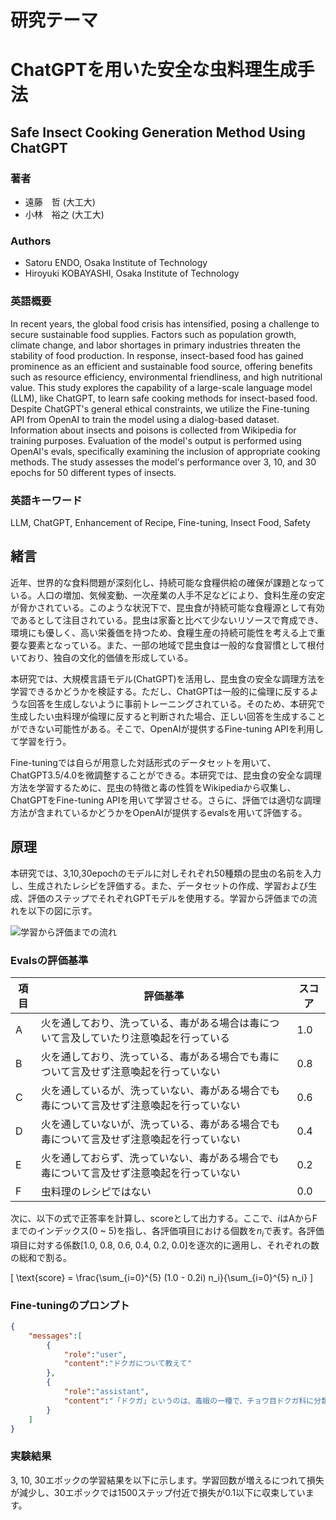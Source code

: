 # 研究テーマ

# ChatGPTを用いた安全な虫料理生成手法

## Safe Insect Cooking Generation Method Using ChatGPT

### 著者
- 遠藤　哲 (大工大)
- 小林　裕之 (大工大)

### Authors
- Satoru ENDO, Osaka Institute of Technology
- Hiroyuki KOBAYASHI, Osaka Institute of Technology

### 英語概要
In recent years, the global food crisis has intensified, posing a challenge to secure sustainable food supplies. Factors such as population growth, climate change, and labor shortages in primary industries threaten the stability of food production. In response, insect-based food has gained prominence as an efficient and sustainable food source, offering benefits such as resource efficiency, environmental friendliness, and high nutritional value. This study explores the capability of a large-scale language model (LLM), like ChatGPT, to learn safe cooking methods for insect-based food. Despite ChatGPT's general ethical constraints, we utilize the Fine-tuning API from OpenAI to train the model using a dialog-based dataset. Information about insects and poisons is collected from Wikipedia for training purposes. Evaluation of the model's output is performed using OpenAI's evals, specifically examining the inclusion of appropriate cooking methods. The study assesses the model's performance over 3, 10, and 30 epochs for 50 different types of insects.

### 英語キーワード
LLM, ChatGPT, Enhancement of Recipe, Fine-tuning, Insect Food, Safety

## 緒言
近年、世界的な食料問題が深刻化し、持続可能な食糧供給の確保が課題となっている。人口の増加、気候変動、一次産業の人手不足などにより、食料生産の安定が脅かされている。このような状況下で、昆虫食が持続可能な食糧源として有効であるとして注目されている。昆虫は家畜と比べて少ないリソースで育成でき、環境にも優しく、高い栄養価を持つため、食糧生産の持続可能性を考える上で重要な要素となっている。また、一部の地域で昆虫食は一般的な食習慣として根付いており、独自の文化的価値を形成している。

本研究では、大規模言語モデル(ChatGPT)を活用し、昆虫食の安全な調理方法を学習できるかどうかを検証する。ただし、ChatGPTは一般的に倫理に反するような回答を生成しないように事前トレーニングされている。そのため、本研究で生成したい虫料理が倫理に反すると判断された場合、正しい回答を生成することができない可能性がある。そこで、OpenAIが提供するFine-tuning APIを利用して学習を行う。

Fine-tuningでは自らが用意した対話形式のデータセットを用いて、ChatGPT3.5/4.0を微調整することができる。本研究では、昆虫食の安全な調理方法を学習するために、昆虫の特徴と毒の性質をWikipediaから収集し、ChatGPTをFine-tuning APIを用いて学習させる。さらに、評価では適切な調理方法が含まれているかどうかをOpenAIが提供するevalsを用いて評価する。

## 原理
本研究では、3,10,30epochのモデルに対しそれぞれ50種類の昆虫の名前を入力し、生成されたレシピを評価する。また、データセットの作成、学習および生成、評価のステップでそれぞれGPTモデルを使用する。学習から評価までの流れを以下の図に示す。

![学習から評価までの流れ](./image/svg/flow.drawio.svg)

### Evalsの評価基準
| 項目 | 評価基準 | スコア |
| --- | --- | --- |
| A | 火を通しており、洗っている、毒がある場合は毒について言及していたり注意喚起を行っている | 1.0 |
| B | 火を通しており、洗っている、毒がある場合でも毒について言及せず注意喚起を行っていない | 0.8 |
| C | 火を通しているが、洗っていない、毒がある場合でも毒について言及せず注意喚起を行っていない | 0.6 |
| D | 火を通していないが、洗っている、毒がある場合でも毒について言及せず注意喚起を行っていない | 0.4 |
| E | 火を通しておらず、洗っていない、毒がある場合でも毒について言及せず注意喚起を行っていない | 0.2 |
| F | 虫料理のレシピではない | 0.0 |

次に、以下の式で正答率を計算し、scoreとして出力する。ここで、$i$はAからFまでのインデックス(0 ~ 5)を指し、各評価項目における個数を$n_i$で表す。各評価項目に対する係数[1.0, 0.8, 0.6, 0.4, 0.2, 0.0]を逐次的に適用し、それぞれの数の総和で割る。

\[
  \text{score} = \frac{\sum_{i=0}^{5} (1.0 - 0.2i) n_i}{\sum_{i=0}^{5} n_i}
\]

### Fine-tuningのプロンプト
```json
{
    "messages":[
        {
            "role":"user",
            "content":"ドクガについて教えて"
        },
        {
            "role":"assistant",
            "content":"「ドクガ」というのは、毒蛾の一種で、チョウ目ドクガ科に分類されるガの仲間です。..."
        }
    ]
}
```

### 実験結果
3, 10, 30エポックの学習結果を以下に示します。学習回数が増えるにつれて損失が減少し、30エポックでは1500ステップ付近で損失が0.1以下に収束しています。

